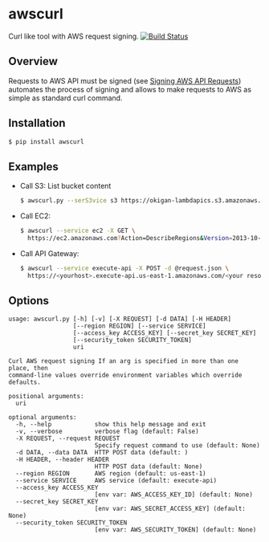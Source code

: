 # awscurl
Curl like tool with AWS request signing. [![Build Status](https://travis-ci.org/okigan/awscurl.svg?branch=master)](https://travis-ci.org/okigan/awscurl)


## Overview 
Requests to AWS API must be signed (see [Signing AWS API Requests](http://docs.aws.amazon.com/general/latest/gr/signing_aws_api_requests.html)) 
automates the process of signing and allows to make requests to AWS as simple as standard curl command.


## Installation
  ```sh
  $ pip install awscurl
  ```

## Examples
* Call S3:
 List bucket content
  ```sh
  $ awscurl.py --serS3vice s3 https://okigan-lambdapics.s3.amazonaws.com
  ```

* Call EC2: 
  ```sh
  $ awscurl --service ec2 -X GET \
    https://ec2.amazonaws.com?Action=DescribeRegions&Version=2013-10-15
  ```

* Call API Gateway: 
  ```sh
  $ awscurl --service execute-api -X POST -d @request.json \
    https://<yourhost>.execute-api.us-east-1.amazonaws.com/<your resource>
  ```

## Options
```
usage: awscurl.py [-h] [-v] [-X REQUEST] [-d DATA] [-H HEADER]
                  [--region REGION] [--service SERVICE]
                  [--access_key ACCESS_KEY] [--secret_key SECRET_KEY]
                  [--security_token SECURITY_TOKEN]
                  uri

Curl AWS request signing If an arg is specified in more than one place, then
command-line values override environment variables which override defaults.

positional arguments:
  uri

optional arguments:
  -h, --help            show this help message and exit
  -v, --verbose         verbose flag (default: False)
  -X REQUEST, --request REQUEST
                        Specify request command to use (default: None)
  -d DATA, --data DATA  HTTP POST data (default: )
  -H HEADER, --header HEADER
                        HTTP POST data (default: None)
  --region REGION       AWS region (default: us-east-1)
  --service SERVICE     AWS service (default: execute-api)
  --access_key ACCESS_KEY
                        [env var: AWS_ACCESS_KEY_ID] (default: None)
  --secret_key SECRET_KEY
                        [env var: AWS_SECRET_ACCESS_KEY] (default: None)
  --security_token SECURITY_TOKEN
                        [env var: AWS_SECURITY_TOKEN] (default: None)

```